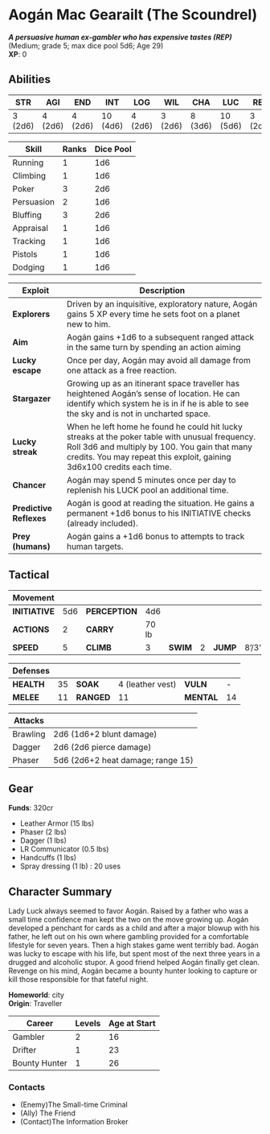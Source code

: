 # Aogán Mac Gearailt (The Scoundrel)
***A persuasive human ex-gambler who has expensive tastes (REP)***
(Medium; grade 5; max dice pool 5d6; Age 29)  
**XP**: 0   

## Abilities
| **STR** | **AGI** | **END** | **INT** | **LOG** | **WIL** | **CHA** | **LUC** | **REP** |
| ---- | ---- | ---- | ---- | ---- | ---- | ---- | ---- | ---- |
| 3 (2d6) | 4 (2d6) | 4 (2d6) | 10 (4d6) | 4 (2d6) | 3 (2d6) | 8 (3d6) | 10 (5d6) | 3 (2d6) |

| Skill | Ranks | Dice Pool |
| ---- | ---- | ---- |
| Running | 1 | 1d6 |
| Climbing | 1 | 1d6 |
| Poker | 3 | 2d6 |
| Persuasion | 2 | 1d6 |
| Bluffing | 3 | 2d6 |
| Appraisal | 1 | 1d6 |
| Tracking | 1 | 1d6 |
| Pistols | 1 | 1d6 |
| Dodging | 1 | 1d6 |

| Exploit | Description |
| ---- | ---- |
| **Explorers** | Driven by an inquisitive, exploratory nature, Aogán gains 5 XP every time he sets foot on a planet new to him. |
| **Aim** | Aogán gains +1d6 to a subsequent ranged attack in the same turn by spending an action aiming |
| **Lucky escape** | Once per day, Aogán may avoid all damage from one attack as a free reaction. |
| **Stargazer** | Growing up as an itinerant space traveller has heightened Aogán’s sense of location. He can identify which system he is in if he is able to see the sky and is not in uncharted space. |
| **Lucky streak** |  When he left home he found he could hit lucky streaks at the poker table with unusual frequency.  Roll 3d6 and multiply by 100. You gain that many credits. You may repeat this exploit, gaining 3d6x100 credits each time. |
| **Chancer** | Aogán may spend 5 minutes once per day to replenish his LUCK pool an additional time. |
| **Predictive Reflexes** | Aogán is good at reading the situation. He gains a permanent +1d6 bonus to his INITIATIVE checks (already included). |
| **Prey (humans)** | Aogán gains a +1d6 bonus to attempts to track human targets. |

## Tactical

| Movement ||||||||
| ---- | ---- | ---- | ---- | ---- | ---- | ---- | ---- |
| **INITIATIVE** | 5d6 | **PERCEPTION** | 4d6 |||||
| **ACTIONS** | 2 | **CARRY** | 70 lb |||||
| **SPEED** | 5  | **CLIMB** | 3  | **SWIM** | 2  | **JUMP** | 8’/3’ |  
  
| Defenses ||||||
| ---- | ---- | ---- | ---- | ---- | ---- |
| **HEALTH** | 35 | **SOAK** | 4 (leather vest) | **VULN** | - |
| **MELEE** | 11 | **RANGED** | 11 | **MENTAL** | 14 |  
  
| Attacks ||
| ---- | ---- |
| Brawling | 2d6 (1d6+2 blunt damage) |
| Dagger | 2d6 (2d6 pierce damage) |
| Phaser | 5d6 (2d6+2 heat damage; range 15) |  

## Gear
**Funds**: 320cr

- Leather Armor (15 lbs)
- Phaser (2 lbs)
- Dagger (1 lbs)
- LR Communicator (0.5 lbs)
- Handcuffs (1 lbs)
- Spray dressing (1 lb) : 20 uses

## Character Summary
Lady Luck always seemed to favor Aogán. Raised by a father who was a small time confidence man kept the two on the move growing up. Aogán developed a penchant for cards as a child and after a major blowup with his father, he left out on his own where gambling provided for a comfortable lifestyle for seven years. Then a high stakes game went terribly bad. Aogán was lucky to escape with his life, but spent most of the next three years in a drugged and alcoholic stupor. A good friend helped Aogán finally get clean. Revenge on his mind, Aogán became a bounty hunter looking to capture or kill those responsible for that fateful night.

**Homeworld**: city  
**Origin**: Traveller 

| Career | Levels | Age at Start |
| ---- | ---- | ---- |
| Gambler | 2 | 16 |
| Drifter | 1 | 23 |
| Bounty Hunter | 1 | 26 |

### Contacts
- (Enemy)The Small-time Criminal
- (Ally) The Friend
- (Contact)The Information Broker
